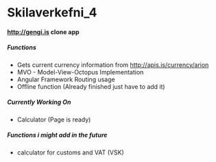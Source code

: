# Skilaverkefni_4

#### http://gengi.is clone app

##### Functions
* Gets current currency information from http://apis.is/currency/arion
* MVO - Model-View-Octopus Implementation
* Angular Framework Routing usage
* Offline function (Already finished just have to add it)

##### Currently Working On
* Calculator (Page is ready)

##### Functions i might add in the future
* calculator for customs and VAT (VSK)
